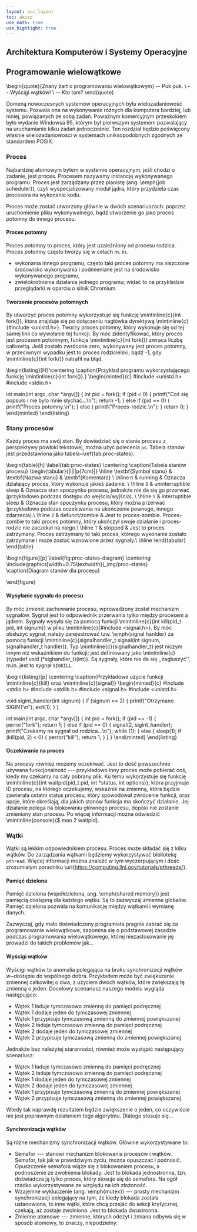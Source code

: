 ```yaml
---
layout: acc_layout
toc: akiso
use_math: true
use_highlight: true
---
```


Architektura Komputerów i Systemy Operacyjne
---

## Programowanie wielowątkowe
\begin{quote}{Znany żart o programowaniu wielowątkowym}
-- Puk puk. \\
-- Wyścigi wątków! \\
-- Kto tam?
\end{quote}















Domeną nowoczesnych systemów operacyjnych była wielozadaniowość
systemu. Pozwala ona na wykonywanie różnych dla komputera
bardziej, lub mniej, powiązanych ze sobą zadań. Poważnym
komercyjnym przeskokiem było wydanie Windowsa 95, którym
był pierwszym systemem 
pozwalający na uruchamianie kilku zadań jednocześnie.
Ten rozdział będzie poświęcony właśnie wielozadaniowości
w systemach uniksopodobnych zgodnych ze standardem POSIX.

### Proces

Najbardziej atomowym bytem w systemie operacyjnym, jeśli
chodzi o zadanie, jest proces. Procesem nazywamy instancję wykonywanego programu. Proces jest zarządzany przez
planistę (ang. \emph{job scheduler}), czyli wyspecjalizowany
moduł jądra, który przydziela czas procesora na wykonanie 
kodu. 

Proces może zostać utworzony głównie w dwóch scenariuszach:
poprzez uruchomienie pliku wykonywalnego, bądź utworzenie
go jako proces potomny do innego procesu.

#### Proces potomny

Proces potomny to proces, który jest uzależniony
od procesu rodzica. Proces potomny często tworzy się
w celach m. in.

* wykonania innego programu; często taki proces
potomny ma niszczone środowisko wykonywania i podmieniane
jest na środowisko wykonywanego programu,
* zwielokrotnienia działania jednego programu;
widać to na przykładzie przeglądarki w 
oparciu o silnik Chromium.


#### Tworzenie procesów potomnych
By utworzyć proces potomny wykorzystuje się
funkcję \mintinline{c}{int fork()}, która znajduje 
się po dołączeniu nagłówka dyrektywą
\mintinline{c}{#include <unistd.h>}.
Tworzy proces potomny, który wykonuje się od 
tej samej linii co wywołanie tej funkcji.
By móc zidentyfikować, który proces jest 
procesem potomnym, funkcja \mintinline{c}{int fork()}
zwraca liczbę całkowitą. Jeśli zostało zwrócone zero,
wykonywany jest proces potomny, w przeciwnym wypadku
jest to proces rodzicielski, bądź -1, gdy
\mintinline{c}{int fork()} natrafił na błąd.

\begin{listing}[H]
\centering
\caption{Przykład programu wykorzystującego funkcję 
\mintinline{c}{int fork()}.}
\begin{minted}{c}
#include <unistd.h>
#include <stdio.h>

int main(int argc, char *argv[]) {
int pid = fork();
if (pid < 0) {
   printf("Coś się popsuło i nie było mnie słychać...\n");
   return -1;
} else if (pid == 0) {
   printf("Proces potomny.\n");
} else {
   printf("Proces-rodzic.\n");
}
return 0;
}
\end{minted}
\end{listing}

### Stany procesów
Każdy proces ma swój stan. By dowiedzieć się o stanie procesu
z perspektywy powłoki tekstowej, można użyć polecenia ` ps `.
Tabela stanów jest przedstawiona jako
tabela~\ref{tab:proc-states}.

\begin{table}[h]
\label{tab:proc-states}
\centering
\caption{Tabela stanów procesu}
\begin{tabular}{|l|l|p{7cm}|}
\hline
\textbf{Symbol stanu} & \textbf{Nazwa stanu} & \textbf{Komentarz} \\ \hline
` R ` & running & Oznacza działający proces, który wykonuje jakieś zadanie. \\ \hline
` D ` & uninterruptible sleep & Oznacza stan spoczynku procesu, jednakże
nie da się go przerwać (przykładowo podczas dostępu do wejścia/wyjścia). \\ \hline
` S ` & interruptible sleep & Oznacza stan spoczynku procesu, który
można przerwać (przykładowo podczas oczekiwania na ukończenie pewnego, innego zdarzenia).\\ \hline
` Z ` & defunct/zombie & Jest to proces-zombie. Proces-zombie to taki
proces potomny, który ukończył swoje działanie i proces-rodzic
nie zaczekał na niego.\\ \hline
` T ` & stopped & Jest to proces zatrzymany. 
Proces zatrzymany to taki proces, którego wykonanie zostało
zatrzymane i może zostać wznowione przez sygnały.\\ \hline
\end{tabular}
\end{table}

\begin{figure}[p]
\label{fig:proc-states-diagram}
\centering
\includegraphics[width=0.75\textwidth]{_img/proc-states}
\caption{Diagram stanów dla procesu}

\end{figure}

#### Wysyłanie sygnału do procesu
By móc zmienić zachowanie procesu, wprowadzony został
mechanizm sygnałów. Sygnał jest to odpowiednik przerwania
tylko między procesem a jądrem. Sygnały wysyła się za pomocą
funkcji \mintinline{c}{int kill(pid_t pid, int signum)}
w pliku \mintinline{c}{#include <signal.h>}.
By móc obsłużyć sygnał, należy zarejestrować
tzw. \emph{signal hanlder} za pomocą
funkcji \mintinline{c}{signalhandler_t signal(int signum,
signalhandler_t handler)}. Typ \mintinline{c}{signalhandler_t}
jest niczym innym niż wskaźnikiem do funkcji;
jest definiowany jako \mintinline{c}{typedef void (*sighandler_t)(int)}. Są sygnały, które nie da
się ,,zagłuszyć'', m.in. jest to sygnał ` SIGKILL `.

\begin{listing}[p]
\centering
\caption{Przykładowe użycie funkcji 
\mintinline{c}{kill}
oraz \mintinline{c}{signal}}
\begin{minted}{c}
#include <stdio.h>
#include <stdlib.h>
#include <signal.h>
#include <unistd.h>

void sigint_handler(int signum) {
if (signum == 2) {
printf("Otrzymano SIGINT\n");
exit(1);
}
}

int main(int argc, char *argv[]) {
int pid = fork();
if (pid == -1) {
perror("fork");
return 1;
} else if (pid == 0) {
signal(2, sigint_handler);
printf("Czekamy na sygnał od rodzica...\n");
while (1);
} else {
sleep(1);
if (kill(pid, 2) < 0) {
perror("kill");
return 1;
}
}
}
\end{minted}
\end{listing}

#### Oczekiwanie na proces
Na procesy również możemy oczekiwać. Jest to dość
powszechnie używana funkcjonalność --- przykładowo
inny proces może pobierać coś, kiedy my czekamy
na cały pobrany plik. Ku temu
wykorzystuje się funkcję
\mintinline{c}{int waitpid(pid_t pid, int *status,
int options)}, która przyjmuje
ID procesu, na którego oczekujemy, wskaźnik na zmienną,
która będzie zawierała ostatni status procesu,
który spowodował zwrócenie funkcji, oraz opcje,
które określają, dla jakich stanów funkcja
ma skończyć działanie. Jej działanie
polega na blokowaniu głównego procesu,
dopóki nie zostanie zmieniony stan procesu.
Po więcej informacji można odwiedzić
\mintinline{console}{$ man 2 waitpid}.

### Wątki
Wątki są lekkim odpowiednikiem procesu. Proces
może składać się z kilku wątków. Do
zarządzania wątkami będziemy wykorzystywać
bibliotekę ` pthread `. Więcej
informacji można znaleźć w tym wyczerpującym
i dość zrozumiałym poradniku
\url{https://computing.llnl.gov/tutorials/pthreads/}.

#### Pamięć dzielona

Pamięć dzielona (współdzielona, ang. \emph{shared memory})
jest pamięcią dostępną dla każdego wątku. Są to zazwyczaj
zmienne globalne. Pamięć dzielona pozwala na komunikację
między wątkami i wymianę danych. 

Zazwyczaj, gdy mało doświadczony programista pragnie zabrać
się za programowanie wielowątkowe, zapomina się o podstawowej zasadzie
podczas programowania wielowątkowego, której niezastosowanie jej
prowadzi do takich problemów jak...

#### Wyścigi wątków

Wyścigi wątków to anomalia polegająca na braku synchronizacji wątków 
w~dostępie do wspólnego dobra. Przykładem może być
zwiększanie zmiennej całkowitej o dwa, z użyciem dwóch
wątków, które zwiększają tę zmienną o jeden.
Docelowy scenariusz naszego modelu
wygląda następująco:

* Wątek 1 ładuje tymczasowo zmienną do pamięci podręcznej
* Wątek 1 dodaje jeden do tymczasowej zmiennej
* Wątek 1 przypisuje tymczasową zmienną do zmiennej powiększanej
* Wątek 2 ładuje tymczasowo zmienną do pamięci podręcznej
* Wątek 2 dodaje jeden do tymczasowej zmiennej
* Wątek 2 przypisuje tymczasową zmienną do zmiennej powiększanej

Jednakże bez należytej staranności, również może wystąpić
następujący scenariusz:

* Wątek 1 ładuje tymczasowo zmienną do pamięci podręcznej
* Wątek 2 ładuje tymczasowo zmienną do pamięci podręcznej
* Wątek 1 dodaje jeden do tymczasowej zmiennej
* Wątek 2 dodaje jeden do tymczasowej zmiennej
* Wątek 1 przypisuje tymczasową zmienną do zmiennej powiększanej
* Wątek 2 przypisuje tymczasową zmienną do zmiennej powiększanej

Wtedy tak naprawdę rezultatem będzie zwiększenie o jeden, co oczywiście
nie jest poprawnym działaniem tego algorytmu. Dlatego stosuje się...

#### Synchronizacja wątków
Są różne mechanizmy synchronizacji wątków. Głównie wykorzystywane to:

* Semafor --- stanowi mechanizm blokowania procesów i wątków.
Semafor, tak jak w prawdziwym życiu, można opuszczać i podnosić.
Opuszczenie semafora wiąże się z blokowaniem procesu,
a podnoszenie ze zwolnienia blokady. Jest to blokada jednostronna,
tzn. doświadcza ją tylko proces, który stosuje się do semafora.
Na ogół rzadko wykorzystywane ze względu na ich złożoność.
* Wzajemne wykluczenie (ang. \emph{mutex})
--- prosty mechanizm synchronizacji
polegający na tym, że kiedy blokada została ustanowiona,
to inne wątki, które chcą przejść do sekcji krytycznej,
czekają, aż zostaje zwolniona. Jest to blokada dwustronna.
* Zmienne atomowe --- zmienne, których odczyt i zmiana odbywa się w sposób 
atomowy, to znaczy, niepodzielny.
